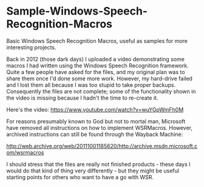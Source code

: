 # Sample-Windows-Speech-Recognition-Macros
Basic Windows Speech Recognition Macros, useful as samples for more interesting projects.

Back in 2012 (those dark days) I uploaded a video demonstrating some macros I had written using the Windows Speech Recognition framework. Quite a few people have asked for the files, and my original plan was to share them once I'd done some more work. However, my hard-drive failed and I lost them all because I was too stupid to take proper backups. Consequently the files are not complete; some of the functionality shown in the video is missing because I hadn't the time to re-create it.

Here's the video:
https://www.youtube.com/watch?v=wuYGpWmFh0M

For reasons presumably known to God but not to mortal man, Microsoft have removed all instructions on how to implement WSRMacros. However, archived instructions can still be found through the Wayback Machine:

http://web.archive.org/web/20111001185620/http://archive.msdn.microsoft.com/wsrmacros

I should stress that the files are really not finished products - these days I would do that kind of thing very differently - but they might be useful starting points for others who want to have a go with WSR.
